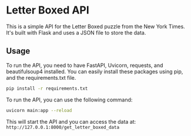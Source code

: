 # Letter Boxed API

This is a simple API for the Letter Boxed puzzle from the New York Times. It's built with Flask and uses a JSON file to store the data.

## Usage

To run the API, you need to have FastAPI, Uvicorn, requests, and beautifulsoup4 installed. You can easily install these packages using pip, and the requirements.txt file.

```bash
pip install -r requirements.txt
```

To run the API, you can use the following command:
```bash
uvicorn main:app --reload
```

This will start the API and you can access the data at: ```http://127.0.0.1:8000/get_letter_boxed_data```


